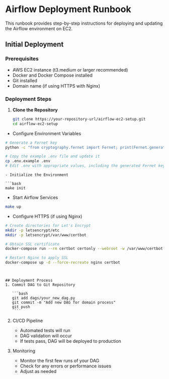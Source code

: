 # Airflow Deployment Runbook

This runbook provides step-by-step instructions for deploying and updating the Airflow environment on EC2.

## Initial Deployment

### Prerequisites
- AWS EC2 instance (t3.medium or larger recommended)
- Docker and Docker Compose installed
- Git installed
- Domain name (if using HTTPS with Nginx)

### Deployment Steps

1. **Clone the Repository**
   ```bash
   git clone https://your-repository-url/airflow-ec2-setup.git
   cd airflow-ec2-setup

- Configure Environment Variables

```bash
# Generate a Fernet key
python -c "from cryptography.fernet import Fernet; print(Fernet.generate_key().decode())"

# Copy the example .env file and update it
cp .env.example .env
# Edit .env with appropriate values, including the generated Fernet key
 ```
```
- Initialize the Environment

```bash
make init
 ```
- Start Airflow Services

```bash
make up
 ```
- Configure HTTPS (if using Nginx)

```bash
# Create directories for Let's Encrypt
mkdir -p letsencrypt/etc
mkdir -p letsencrypt/var/www/certbot

# Obtain SSL certificate
docker-compose run --rm certbot certonly --webroot -w /var/www/certbot --email your-email@example.com -d your.airflow.domain.com --agree-tos --no-eff-email --force-renewal

# Restart Nginx to apply SSL
docker-compose up -d --force-recreate nginx certbot
 ```
```


## Deployment Process
1. Commit DAG to Git Repository
   
   ```bash
   git add dags/your_new_dag.py
   git commit -m "Add new DAG for domain process"
   git push
    ```
   ```
2. CI/CD Pipeline
   
   - Automated tests will run
   - DAG validation will occur
   - If tests pass, DAG will be deployed to production
3. Monitoring
   
   - Monitor the first few runs of your DAG
   - Check for any errors or performance issues
   - Adjust as needed